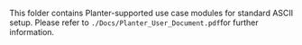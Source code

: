 This folder contains Planter-supported use case modules for standard ASCII setup. Please refer to ```./Docs/Planter_User_Document.pdf```for further information.
